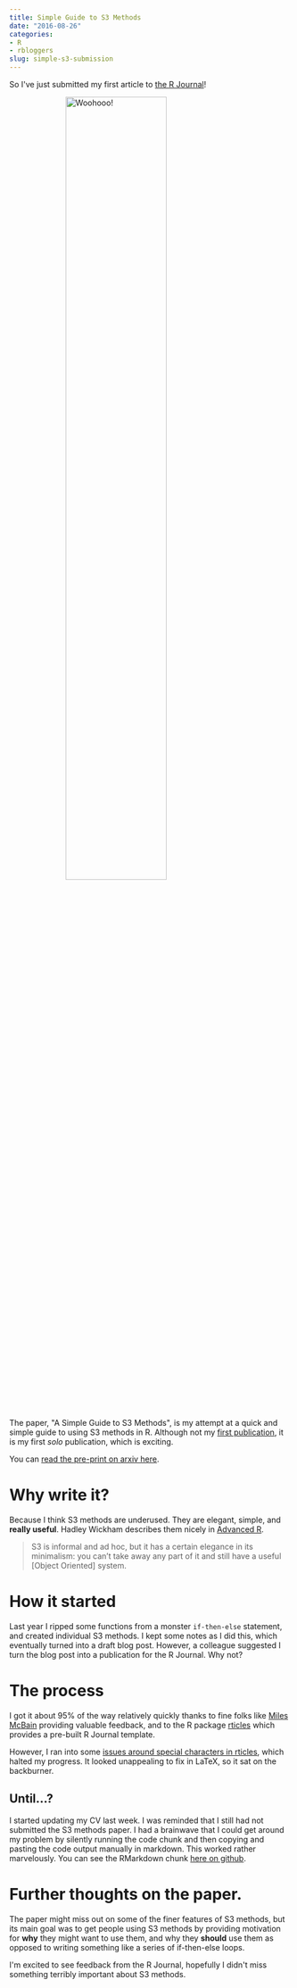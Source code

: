 ```yaml
---
title: Simple Guide to S3 Methods
date: "2016-08-26"
categories:
- R
- rbloggers
slug: simple-s3-submission
---
```


So I've just submitted my first article to [the R Journal](https://journal.r-project.org/)!

<div style="width: auto">
<img src = "https://media.giphy.com/media/1PMVNNKVIL8Ig/giphy.gif" alt = "Woohooo!" style="margin: 0px auto;display:block; width: 60%;max-height: 60%; PADDING-BOTTOM: 15px"/>
</div>

The paper, "A Simple Guide to S3 Methods", is my attempt at a quick and simple guide to using S3 methods in R. Although not my [first publication](http://bmjopen.bmj.com/content/5/6/e007450.full), it is my first _solo_ publication, which is exciting.

You can [read the pre-print on arxiv here](https://arxiv.org/abs/1608.07161).

# Why write it?

Because I think S3 methods are underused. They are elegant, simple, and **really useful**. Hadley Wickham describes them nicely in [Advanced R](http://adv-r.had.co.nz/OO-essentials.html#s3).

> S3 is informal and ad hoc, but it has a certain elegance in its minimalism: you can’t take away any part of it and still have a useful [Object Oriented] system.

# How it started

Last year I ripped some functions from a monster `if-then-else` statement, and created individual S3 methods. I kept some notes as I did this, which eventually turned into a draft blog post. However, a colleague suggested I turn the blog post into a publication for the R Journal. Why not?

# The process

I got it about 95% of the way relatively quickly thanks to fine folks like [Miles McBain](https://github.com/MilesMcBain) providing valuable feedback, and to the R package [rticles](https://github.com/rstudio/rticles) which provides a pre-built R Journal template.

However, I ran into some [issues around special characters in rticles](https://github.com/rstudio/rticles/issues/70), which halted my progress. It looked unappealing to fix in LaTeX, so it sat on the backburner.

## Until...?

I started updating my CV last week. I was reminded that I still had not submitted the S3 methods paper. I had a brainwave that I could get around my problem by silently running the code chunk and then copying and pasting the code output manually in markdown. This worked rather marvelously. You can see the RMarkdown chunk [here on github](https://raw.githubusercontent.com/njtierney/A-Simple-Guide-to-S3-Methods/master/SimpleS3.Rmd).

# Further thoughts on the paper.

The paper might miss out on some of the finer features of S3 methods, but its main goal was to get people using S3 methods by providing motivation for __why__ they might want to use them, and why they __should__ use them as opposed to writing something like a series of if-then-else loops.

I'm excited to see feedback from the R Journal, hopefully I didn't miss something terribly important about S3 methods.
